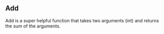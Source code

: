 
## Add
Add is a super helpful function that takes two arguments (int) and returns
the sum of the arguments.
